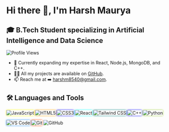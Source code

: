 # Hi there 👋, I'm Harsh Maurya

## 🎓 B.Tech Student specializing in Artificial Intelligence and Data Science

![Profile Views](https://visitor-badge.laobi.icu/badge?page_id=HarshMaurya04&color=blue)


- 🌱 Currently expanding my expertise in React, Node.js, MongoDB, and C++.
- 👨‍💻 All my projects are available on [GitHub](https://github.com/HarshMaurya04).
- 📫 Reach me at ➡️ [harshm8540@gmail.com](mailto:harshm8540@gmail.com).

## 🛠️ Languages and Tools

<p align="left">
  <!-- First Row -->
  <a href="https://developer.mozilla.org/en-US/docs/Web/JavaScript" target="_blank" style="text-decoration: none;">
    <img src="https://img.shields.io/badge/JavaScript-F7DF1E?style=flat-rounded&logo=javascript&logoColor=black" alt="JavaScript" style="box-shadow: 0 0 5px yellow;"/>
  </a>
  <a href="https://developer.mozilla.org/en-US/docs/Web/HTML" target="_blank" style="text-decoration: none;">
    <img src="https://img.shields.io/badge/HTML5-E34F26?style=flat-rounded&logo=html5&logoColor=white" alt="HTML5" style="box-shadow: 0 0 5px orange;"/>
  </a>
  <a href="https://developer.mozilla.org/en-US/docs/Web/CSS" target="_blank" style="text-decoration: none;">
    <img src="https://img.shields.io/badge/CSS3-1572B6?style=flat-rounded&logo=css3&logoColor=white" alt="CSS3" style="box-shadow: 0 0 5px blue;"/>
  </a>
  <a href="https://react.dev/" target="_blank" style="text-decoration: none;">
    <img src="https://img.shields.io/badge/React-61DAFB?style=flat-rounded&logo=react&logoColor=black" alt="React" style="box-shadow: 0 0 5px cyan;"/>
  </a>
  <a href="https://tailwindcss.com/" target="_blank" style="text-decoration: none;">
    <img src="https://img.shields.io/badge/TailwindCSS-06B6D4?style=flat-rounded&logo=tailwindcss&logoColor=white" alt="Tailwind CSS" style="box-shadow: 0 0 5px teal;"/>
  </a>
  <a href="https://isocpp.org/" target="_blank" style="text-decoration: none;">
    <img src="https://img.shields.io/badge/C++-00599C?style=flat-rounded&logo=c%2B%2B&logoColor=white" alt="C++" style="box-shadow: 0 0 5px blue;"/>
  </a>
  <a href="https://www.python.org" target="_blank" style="text-decoration: none;">
    <img src="https://img.shields.io/badge/Python-3776AB?style=flat-rounded&logo=python&logoColor=white" alt="Python" style="box-shadow: 0 0 5px yellowgreen;"/>
  </a>
</p>

<p align="left">
  <!-- Second Row -->
  <a href="https://code.visualstudio.com/" target="_blank" style="text-decoration: none;">
    <img src="https://img.shields.io/badge/VS%20Code-007ACC?style=flat-rounded&logo=visual-studio-code&logoColor=white" alt="VS Code" style="box-shadow: 0 0 5px dodgerblue;"/>
  </a>
  <a href="https://git-scm.com/" target="_blank" style="text-decoration: none;">
    <img src="https://img.shields.io/badge/Git-F05032?style=flat-rounded&logo=git&logoColor=white" alt="Git" style="box-shadow: 0 0 5px orangered;"/>
  </a>
  <a href="https://github.com/" target="_blank" style="text-decoration: none;">
    <img src="https://img.shields.io/badge/GitHub-181717?style=flat-rounded&logo=github&logoColor=white" alt="GitHub" style="box-shadow: 0 0 5px white;"/>
  </a>
</p>

